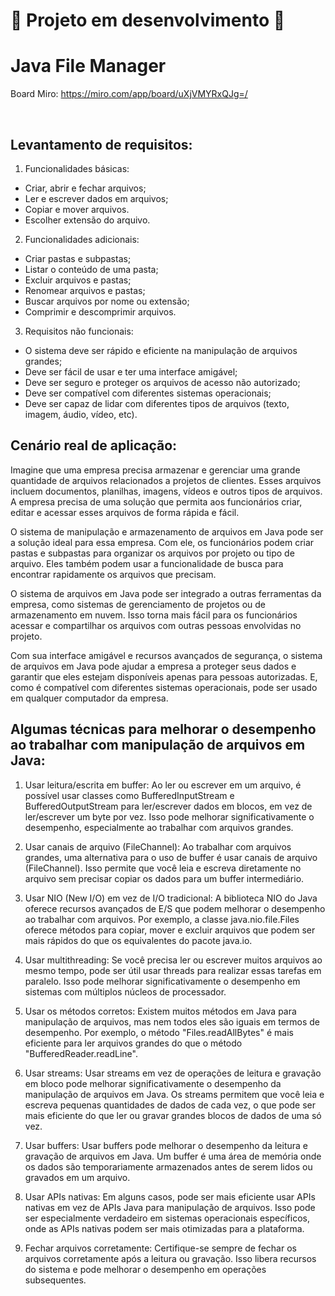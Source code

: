 <h1> 🚧 Projeto em desenvolvimento 🚧 </h1>

# Java File Manager

Board Miro: https://miro.com/app/board/uXjVMYRxQJg=/

</br>

<h2> Levantamento de requisitos: </h2>

1. Funcionalidades básicas:
* Criar, abrir e fechar arquivos;
* Ler e escrever dados em arquivos;
* Copiar e mover arquivos.
* Escolher extensão do arquivo.

2. Funcionalidades adicionais:
* Criar pastas e subpastas;
* Listar o conteúdo de uma pasta;
* Excluir arquivos e pastas;
* Renomear arquivos e pastas;
* Buscar arquivos por nome ou extensão;
* Comprimir e descomprimir arquivos.

3. Requisitos não funcionais:
* O sistema deve ser rápido e eficiente na manipulação de arquivos grandes;
* Deve ser fácil de usar e ter uma interface amigável;
* Deve ser seguro e proteger os arquivos de acesso não autorizado;
* Deve ser compatível com diferentes sistemas operacionais;
* Deve ser capaz de lidar com diferentes tipos de arquivos (texto, imagem, áudio, vídeo, etc).

<h2>Cenário real de aplicação:</h2>
Imagine que uma empresa precisa armazenar e gerenciar uma grande quantidade de arquivos relacionados a projetos de clientes. Esses arquivos incluem documentos, planilhas, imagens, vídeos e outros tipos de arquivos. A empresa precisa de uma solução que permita aos funcionários criar, editar e acessar esses arquivos de forma rápida e fácil.

O sistema de manipulação e armazenamento de arquivos em Java pode ser a solução ideal para essa empresa. Com ele, os funcionários podem criar pastas e subpastas para organizar os arquivos por projeto ou tipo de arquivo. Eles também podem usar a funcionalidade de busca para encontrar rapidamente os arquivos que precisam.

O sistema de arquivos em Java pode ser integrado a outras ferramentas da empresa, como sistemas de gerenciamento de projetos ou de armazenamento em nuvem. Isso torna mais fácil para os funcionários acessar e compartilhar os arquivos com outras pessoas envolvidas no projeto.

Com sua interface amigável e recursos avançados de segurança, o sistema de arquivos em Java pode ajudar a empresa a proteger seus dados e garantir que eles estejam disponíveis apenas para pessoas autorizadas. E, como é compatível com diferentes sistemas operacionais, pode ser usado em qualquer computador da empresa.


<h2> Algumas técnicas para melhorar o desempenho ao trabalhar com manipulação de arquivos em Java: </h2>

1. Usar leitura/escrita em buffer: Ao ler ou escrever em um arquivo, é possível usar classes como BufferedInputStream e BufferedOutputStream para ler/escrever dados em blocos, em vez de ler/escrever um byte por vez. Isso pode melhorar significativamente o desempenho, especialmente ao trabalhar com arquivos grandes.

2. Usar canais de arquivo (FileChannel): Ao trabalhar com arquivos grandes, uma alternativa para o uso de buffer é usar canais de arquivo (FileChannel). Isso permite que você leia e escreva diretamente no arquivo sem precisar copiar os dados para um buffer intermediário.

3. Usar NIO (New I/O) em vez de I/O tradicional: A biblioteca NIO do Java oferece recursos avançados de E/S que podem melhorar o desempenho ao trabalhar com arquivos. Por exemplo, a classe java.nio.file.Files oferece métodos para copiar, mover e excluir arquivos que podem ser mais rápidos do que os equivalentes do pacote java.io.

4. Usar multithreading: Se você precisa ler ou escrever muitos arquivos ao mesmo tempo, pode ser útil usar threads para realizar essas tarefas em paralelo. Isso pode melhorar significativamente o desempenho em sistemas com múltiplos núcleos de processador.

5. Usar os métodos corretos: Existem muitos métodos em Java para manipulação de arquivos, mas nem todos eles são iguais em termos de desempenho. Por exemplo, o método "Files.readAllBytes" é mais eficiente para ler arquivos grandes do que o método "BufferedReader.readLine".

6. Usar streams: Usar streams em vez de operações de leitura e gravação em bloco pode melhorar significativamente o desempenho da manipulação de arquivos em Java. Os streams permitem que você leia e escreva pequenas quantidades de dados de cada vez, o que pode ser mais eficiente do que ler ou gravar grandes blocos de dados de uma só vez.

7. Usar buffers: Usar buffers pode melhorar o desempenho da leitura e gravação de arquivos em Java. Um buffer é uma área de memória onde os dados são temporariamente armazenados antes de serem lidos ou gravados em um arquivo.

8. Usar APIs nativas: Em alguns casos, pode ser mais eficiente usar APIs nativas em vez de APIs Java para manipulação de arquivos. Isso pode ser especialmente verdadeiro em sistemas operacionais específicos, onde as APIs nativas podem ser mais otimizadas para a plataforma.

9. Fechar arquivos corretamente: Certifique-se sempre de fechar os arquivos corretamente após a leitura ou gravação. Isso libera recursos do sistema e pode melhorar o desempenho em operações subsequentes.

